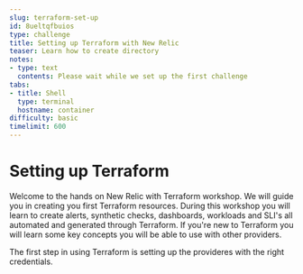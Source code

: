 ```yaml
---
slug: terraform-set-up
id: 8ueltqfbuios
type: challenge
title: Setting up Terraform with New Relic
teaser: Learn how to create directory
notes:
- type: text
  contents: Please wait while we set up the first challenge
tabs:
- title: Shell
  type: terminal
  hostname: container
difficulty: basic
timelimit: 600
---
```


Setting up Terraform
==============

Welcome to the hands on New Relic with Terraform workshop. We will guide you in creating you first Terraform resources. During this workshop you will learn to create alerts, synthetic checks, dashboards, workloads and SLI's all automated and generated through Terraform. If you're new to Terraform you will learn some key concepts you will be able to use with other providers.

The first step in using Terraform is setting up the provideres with the right credentials.
